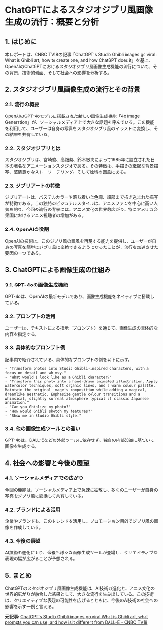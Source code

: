 # ChatGPTによるスタジオジブリ風画像生成の流行：概要と分析

## 1. はじめに

本レポートは、CNBC TV18の記事「ChatGPT's Studio Ghibli images go viral: What is Ghibli art, how to create one, and how ChatGPT does it」を基に、OpenAIのChatGPTにおけるスタジオジブリ風画像生成機能の流行について、その背景、技術的側面、そして社会への影響を分析する。

## 2. スタジオジブリ風画像生成の流行とその背景

### 2.1. 流行の概要

OpenAIのGPT-4oモデルに搭載された新しい画像生成機能「4o Image Generation」が、ソーシャルメディア上で大きな話題を呼んでいる。この機能を利用して、ユーザーは自身の写真をスタジオジブリ風のイラストに変換し、その結果を共有している。

### 2.2. スタジオジブリとは

スタジオジブリは、宮崎駿、高畑勲、鈴木敏夫によって1985年に設立された日本の著名なアニメーションスタジオである。その特徴は、手描きの緻密な背景描写、感情豊かなストーリーテリング、そして独特の画風にある。

### 2.3. ジブリアートの特徴

ジブリアートは、パステルカラーや落ち着いた色調、細部まで描き込まれた描写が特徴である。この独特のビジュアルスタイルは、アニメファンを中心に高い人気を誇り、今回の流行の背景には、アニメ文化の世界的広がり、特にアメリカ合衆国におけるアニメ視聴者の増加がある。

### 2.4. OpenAIの役割

OpenAIの技術は、このジブリ風の画風を再現する能力を提供し、ユーザーが自身の写真を簡単にジブリ風に変換できるようになったことが、流行を加速させた要因の一つである。

## 3. ChatGPTによる画像生成の仕組み

### 3.1. GPT-4oの画像生成機能

GPT-4oは、OpenAIの最新モデルであり、画像生成機能をネイティブに搭載している。

### 3.2. プロンプトの活用

ユーザーは、テキストによる指示（プロンプト）を通じて、画像生成の具体的な内容を指定する。

### 3.3. 具体的なプロンプト例

記事内で紹介されている、具体的なプロンプトの例を以下に示す。

```
- "Transform photos into Studio Ghibli-inspired characters, with a focus on detail and whimsy."
- "What would I look like as a Ghibli character?"
- "Transform this photo into a hand-drawn animated illustration. Apply watercolor techniques, soft organic lines, and a warm colour palette. Maintain the original image's composition while adding a magical, dreamlike aesthetic. Emphasize gentle colour transitions and a whimsical, slightly surreal atmosphere typical of classic Japanese animation."
- "Can you Ghiblize my photo?"
- "How would Ghibli sketch my features?"
- "Show me in Studio Ghibli style."
```

### 3.4. 他の画像生成ツールとの違い

GPT-4oは、DALL-Eなどの外部ツールに依存せず、独自の内部知識に基づいて画像を生成する。

## 4. 社会への影響と今後の展望

### 4.1. ソーシャルメディアでの広がり

今回の機能は、ソーシャルメディア上で急速に拡散し、多くのユーザーが自身の写真をジブリ風に変換して共有している。

### 4.2. ブランドによる活用

企業やブランドも、このトレンドを活用し、プロモーション目的でジブリ風の画像を作成している。

### 4.3. 今後の展望

AI技術の進化により、今後も様々な画像生成ツールが登場し、クリエイティブな表現の幅が広がることが予想される。

## 5. まとめ

ChatGPTのスタジオジブリ風画像生成機能は、AI技術の進化と、アニメ文化の世界的広がりが融合した結果として、大きな流行を生み出している。この技術は、クリエイティブな表現の可能性を広げるとともに、今後のAI技術の社会への影響を示す一例と言える。


**元記事:** [ChatGPT's Studio Ghibli images go viral What is Ghibli art, what prompts you can use, and how is it different from DALL-E - CNBC TV18](https://www.cnbctv18.com/technology/chatgpt-studio-ghibli-art-social-media-how-to-create-ghibli-images-gpt-4o-model-19580461.htm)